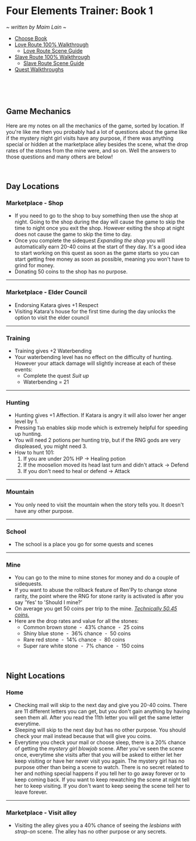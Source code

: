 # Four Elements Trainer: Book 1
*\~ written by Maim Lain \~*

- [Choose Book](https://github.com/maim-lain/fourelements)  
- [Love Route 100% Walkthrough](https://github.com/maim-lain/fourelements/blob/master/book-1/loveroute.md)  
  - [Love Route Scene Guide](https://github.com/maim-lain/fourelements/blob/master/book-1/lovescenes.md)  
- [Slave Route 100% Walkthrough](https://github.com/maim-lain/fourelements/blob/master/book-1/home.md)  
  - [Slave Route Scene Guide](https://github.com/maim-lain/fourelements/blob/master/book-1/home.md)  
- [Quest Walkthroughs](https://github.com/maim-lain/fourelements/blob/master/book-1/questwalk.md)  

<br>
<br>
<br>

## Game Mechanics
Here are my notes on all the mechanics of the game, sorted by location. If you're like me then you probably had a lot of questions about the game like if the mystery night girl visits have any purpose, if there was anything special or hidden at the marketplace alley besides the scene, what the drop rates of the stones from the mine were, and so on. Well the answers to those questions and many others are below!&nbsp;

<br>

## Day Locations
### Marketplace - Shop
- If you need to go to the shop to buy something then use the shop at night. Going to the shop during the day will cause the game to skip the time to night once you exit the shop. However exiting the shop at night does not cause the game to skip the time to day.
- Once you complete the sidequest *Expanding the shop* you will automatically earn 20-40 coins at the start of they day. It's a good idea to start working on this quest as soon as the game starts so you can start getting free money as soon as possible, meaning you won't have to grind for money.
- Donating 50 coins to the shop has no purpose.

---

### Marketplace - Elder Council
- Endorsing Katara gives +1 Respect
- Visiting Katara's house for the first time during the day unlocks the option to visit the elder council

---

### Training
- Training gives +2 Waterbending
- Your waterbending level has no effect on the difficulty of hunting. However your attack damage will slightly increase at each of these events:
  - Complete the quest *Suit up*
  - Waterbending = 21

---

### Hunting
- Hunting gives +1 Affection. If Katara is angry it will also lower her anger level by 1.
- Pressing `Tab` enables skip mode which is extremely helpful for speeding up hunting.
- You will need 2 potions per hunting trip, but if the RNG gods are very displeased, you might need 3.
- How to hunt 101:
  1. If you are under 20% HP -> Healing potion
  2. If the mooselion moved its head last turn and didn't attack -> Defend
  3. If you don't need to heal or defend -> Attack

---

### Mountain
- You only need to visit the mountain when the story tells you. It doesn't have any other purpose.

---

### School
- The school is a place you go for some quests and scenes

---

### Mine
- You can go to the mine to mine stones for money and do a couple of sidequests.
- If you want to abuse the rollback feature of Ren'Py to change stone rarity, the point where the RNG for stone rarity is activated is after you say 'Yes' to 'Should I mine?'
- On average you get 50 coins per trip to the mine. [*Technically 50.45 coins.*](http://www.statisticshowto.com/find-the-mean-of-the-probability-distribution-binomial/)
- Here are the drop rates and value for all the stones:
  - Common brown stone &nbsp;-&nbsp; 43% chance &nbsp;-&nbsp; 25 coins
  - Shiny blue stone &nbsp;-&nbsp; 36% chance &nbsp;-&nbsp; 50 coins
  - Rare red stone &nbsp;-&nbsp; 14% chance &nbsp;-&nbsp; 80 coins
  - Super rare white stone &nbsp;-&nbsp; 7% chance &nbsp;-&nbsp; 150 coins

<br>

## Night Locations
### Home
- Checking mail will skip to the next day and give you 20-40 coins. There are 11 different letters you can get, but you don't gain anything by having seen them all. After you read the 11th letter you will get the same letter everytime.
- Sleeping will skip to the next day but has no other purpose. You should check your mail instead because that will give you coins.
- Everytime you check your mail or choose sleep, there is a 20% chance of getting the *mystery girl blowjob* scene. After you've seen the scene once, everytime she visits after that you will be asked to either let her keep visiting or have her never visit you again. The mystery girl has no purpose other than being a scene to watch. There is no secret related to her and nothing special happens if you tell her to go away forever or to keep coming back. If you want to keep rewatching the scene at night tell her to keep visiting. If you don't want to keep seeing the scene tell her to leave forever.

---

### Marketplace - Visit alley
- Visiting the alley gives you a 40% chance of seeing the *lesbians with strap-on* scene. The alley has no other purpose or any secrets.

